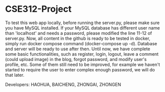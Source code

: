 # CSE312-Project
To test this web app locally, before running the server.py, please make sure you have MySQL installed.
If your MySQL database has different user name than 'localhost' and needs a password, please modified the line 11-12 of server.py.
Now, all content in the github is ready to be tested in docker, simply run docker compose command (docker-compose up -d). 
Database and server will be ready to use after then.
Until now, we have complete some basic functionalities, such as register, login, logout, leave a comment (could upload image) in the blog,
forgot password, and modify user's profile, etc. Some of them still need to be improved, for example we haven't started to 
require the user to enter complex enough password, we will do that later. 

Developers:
  HAOHUA, BAICHENG, ZHONGAI, ZHONGEN 
